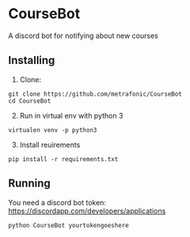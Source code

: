 # CourseBot
A discord bot for notifying about new courses

## Installing
1. Clone:
  ```
  git clone https://github.com/metrafonic/CourseBot
  cd CourseBot
  ```
2. Run in virtual env with python 3
  ```
  virtualen venv -p python3
  ```
3. Install reuirements
  ```
  pip install -r requirements.txt
  ```
## Running
You need a discord bot token: https://discordapp.com/developers/applications
```
python CourseBot yourtokengoeshere
```
